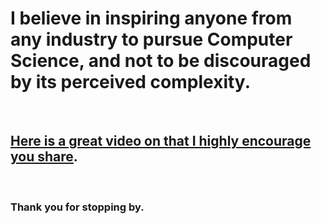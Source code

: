 # I believe in inspiring anyone from any industry to pursue Computer Science, and not to be discouraged by its perceived complexity. 
<br>

## [Here is a great video on that I highly encourage you share](https://www.youtube.com/watch?v=nKIu9yen5nc).
<br>

### Thank you for stopping by.




